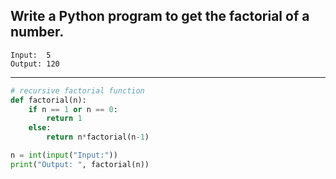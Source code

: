 ## Write a Python program to get the factorial of a number.

```
Input:  5
Output: 120
```

---

```python
# recursive factorial function
def factorial(n):
    if n == 1 or n == 0:
        return 1
    else:
        return n*factorial(n-1)

n = int(input("Input:"))
print("Output: ", factorial(n))
```
